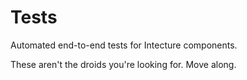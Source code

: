 # Tests

Automated end-to-end tests for Intecture components.

These aren't the droids you're looking for. Move along.
